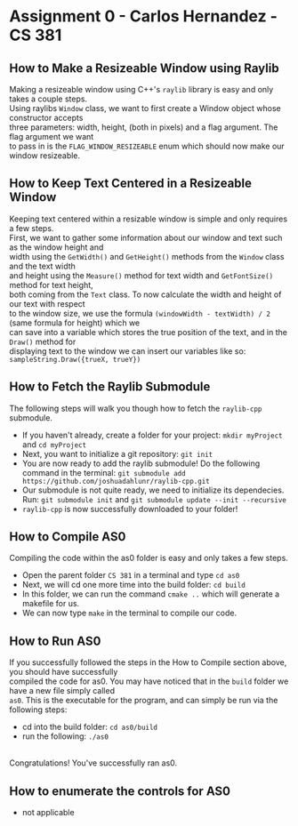 # Assignment 0 - Carlos Hernandez - CS 381

## How to Make a Resizeable Window using Raylib
Making a resizeable window using C++'s `raylib` library is easy and only takes a couple steps. <br/>
Using raylibs `Window` class, we want to first create a Window object whose constructor accepts <br />
three parameters: width, height, (both in pixels) and a flag argument. The flag argument we want <br />
to pass in is the `FLAG_WINDOW_RESIZEABLE` enum which should now make our window resizeable. <br />

## How to Keep Text Centered in a Resizeable Window
Keeping text centered within a resizable window is simple and only requires a few steps. <br/>
First, we want to gather some information about our window and text such as the window height and <br />
width using the `GetWidth()` and `GetHeight()` methods from the `Window` class and the text width <br />
and height using the `Measure()` method for text width and `GetFontSize()` method for text height, <br />
both coming from the `Text` class. To now calculate the width and height of our text with respect <br />
to the window size, we use the formula `(windowWidth - textWidth) / 2` (same formula for height) which we <br />
can save into a variable which stores the true position of the text, and in the `Draw()` method for <br />
displaying text to the window we can insert our variables like so: `sampleString.Draw({trueX, trueY})` <br/>

## How to Fetch the Raylib Submodule
The following steps will walk you though how to fetch the `raylib-cpp` submodule. <br />
- If you haven't already, create a folder for your project: `mkdir myProject` and `cd myProject`
- Next, you want to initialize a git repository: `git init`
- You are now ready to add the raylib submodule! Do the following command in the terminal: `git submodule add https://github.com/joshuadahlunr/raylib-cpp.git`
- Our submodule is not quite ready, we need to initialize its dependecies. Run: `git submodule init` and `git submodule update --init --recursive`
- `raylib-cpp` is now successfully downloaded to your folder!

## How to Compile AS0
Compiling the code within the as0 folder is easy and only takes a few steps. <br />
- Open the parent folder `CS 381` in a terminal and type `cd as0`
- Next, we will cd one more time into the build folder: `cd build`
- In this folder, we can run the command `cmake ..` which will generate a makefile for us.
- We can now type `make` in the terminal to compile our code.

## How to Run AS0
If you successfully followed the steps in the How to Compile section above, you should have successfully <br />
compiled the code for as0. You may have noticed that in the `build` folder we have a new file simply called <br />
`as0`. This is the executable for the program, and can simply be run via the following steps: <br />
- cd into the build folder: `cd as0/build`
- run the following: `./as0` 
<br/>
Congratulations! You've successfully ran as0. <br />

## How to enumerate the controls for AS0
- not applicable